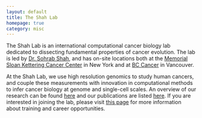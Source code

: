 ```yaml
---
layout: default
title: The Shah Lab
homepage: true
category: misc
---
```


The Shah Lab is an international computational cancer biology lab
dedicated to dissecting fundamental properties of cancer evolution. The
lab is led by [Dr. Sohrab Shah](http://shahlab.ca/team/Sohrab-Shah), and
has on-site locations both at the [Memorial Sloan Kettering Cancer
Center](https://www.mskcc.org/) in New York and at [BC
Cancer](http://www.bccancer.bc.ca/) in Vancouver.

At the Shah Lab, we use high resolution genomics to study human cancers,
and couple these measurements with innovation in computational methods
to infer cancer biology at genome and single-cell scales. An overview of
our research can be found [here](http://shahlab.ca/research) and our
publications are listed [here](http://shahlab.ca/papers).  If you are
interested in joining the lab, please visit [this
page](http://shahlab.ca/join) for more information about training and
career opportunities.
